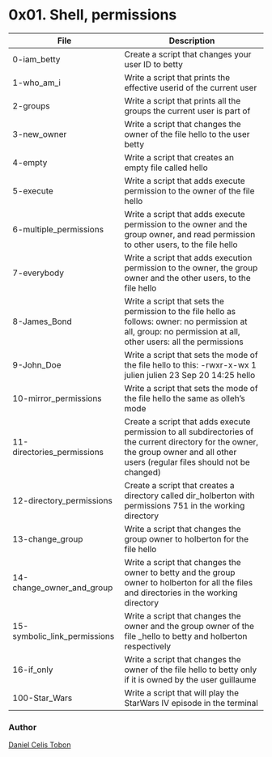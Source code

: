 # 0x01. Shell, permissions

| File | Description |
| ------ | ------ |
| 0-iam_betty | Create a script that changes your user ID to betty |
| 1-who_am_i | Write a script that prints the effective userid of the current user |
| 2-groups | Write a script that prints all the groups the current user is part of |
| 3-new_owner | Write a script that changes the owner of the file hello to the user betty |
| 4-empty | Write a script that creates an empty file called hello |
| 5-execute | Write a script that adds execute permission to the owner of the file hello |
| 6-multiple_permissions | Write a script that adds execute permission to the owner and the group owner, and read permission to other users, to the file hello |
| 7-everybody | Write a script that adds execution permission to the owner, the group owner and the other users, to the file hello |
| 8-James_Bond | Write a script that sets the permission to the file hello as follows: owner: no permission at all, group: no permission at all, other users: all the permissions |
| 9-John_Doe | Write a script that sets the mode of the file hello to this: -rwxr-x-wx 1 julien julien 23 Sep 20 14:25 hello |
| 10-mirror_permissions | Write a script that sets the mode of the file hello the same as olleh’s mode |
| 11-directories_permissions | Create a script that adds execute permission to all subdirectories of the current directory for the owner, the group owner and all other users (regular files should not be changed) |
| 12-directory_permissions | Create a script that creates a directory called dir_holberton with permissions 751 in the working directory |
| 13-change_group | Write a script that changes the group owner to holberton for the file hello |
| 14-change_owner_and_group | Write a script that changes the owner to betty and the group owner to holberton for all the files and directories in the working directory |
| 15-symbolic_link_permissions | Write a script that changes the owner and the group owner of the file _hello to betty and holberton respectively |
| 16-if_only | Write a script that changes the owner of the file hello to betty only if it is owned by the user guillaume |
| 100-Star_Wars | Write a script that will play the StarWars IV episode in the terminal |

### Author

[Daniel Celis Tobon](https://github.com/danicelistobon)
